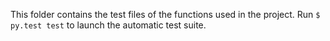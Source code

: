 This folder contains the test files of the functions used in the project.
Run `$ py.test test` to launch the automatic test suite.